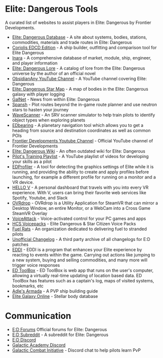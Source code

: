 Elite: Dangerous Tools
=========
A curated list of websites to assist players in Elite: Dangerous by Frontier Developments.

* [Elite: Dangerous Database](https://eddb.io/) - A site about systems, bodies, stations, commodities, materials and trade routes in Elite: Dangerous
* [Coriolis EDCD Edition](https://coriolis.edcd.io) - A ship builder, outfitting and comparison tool for Elite Dangerous
* [Inara](https://inara.cz/) - A comprehensive database of market, module, ship, engineer, and player information
* [Elite: Dangerous Lore](https://www.drewwagar.com/lore/elite-dangerous-lore/) - A catalog of lore from the Elite: Dangerous universe by the author of an official novel
* [ObsidianAny YouTube Channel](https://youtube.com/user/ObsidianAnt) - A YouTube channel covering Elite: Dangerous
* [Elite: Dangerous Star Map](https://www.edsm.net) - A map of bodies in the Elite: Dangerous galaxy with player logging
* [GalNet](https://community.elitedangerous.com/en/galnet) - News from within Elite: Dangerous
* [Spansh](https://www.spansh.co.uk) - Plot routes beyond the in-game route planner and use neutron stars to hasten your journey
* [WaveScanner](http://www.wavescanner.net) - An SRV scanner simulator to help train pilots to identify object types when exploring planets
* [EDbearing](https://hotdoy.ca/ed/bearing/) - A planetary navigation tool which allows you to get a heading from source and destination coordinates as well as common POIs
* [Frontier Developments Youtube Channel](https://www.youtube.com/user/FrontierDevelopments) - Official YouTube channel of Frontier Developments
* [Elite: Dangerous Wiki](http://elite-dangerous.wikia.com/wiki/Elite_Dangerous_Wiki) - An often outdated wiki for Elite: Dangerous
* [Pilot's Training Playlist](https://www.youtube.com/playlist?list=PL7glm5rbPHKxnltQU1SLxdqQrENIXJGUr) - A YouTube playlist of videos for developing your skills as a pilot
* [EDProfiler](http://www.drkaii.com/tools/edprofiler/) - A tool for detecting the graphics settings of Elite while it is running, and providing the ability to create and apply profiles before launching, for example a different profile for running on a monitor and a VR device.
* [HELLO V](http://www.hellov.io/) - A personal dashboard that travels with you into every VR experience. With V, users can bring their favorite web services like Spotify, Youtube, and Slack
* [OVRdrop](http://store.steampowered.com/app/586210/OVRdrop/) - OVRdrop is a Utility Application for SteamVR that can mirror a Desktop Window, an entire Monitor, or a WebCam into a Cross Game SteamVR Overlay
* [VoiceAttack](http://voiceattack.com/) - Voice-activated control for your PC games and apps
* [HCS Voicepacks](https://www.hcsvoicepacks.com/) - Elite Dangerous & Star Citizen Voice Packs
* [Fuel Rats](https://www.fuelrats.com/) - An organization dedicated to delivering fuel to stranded pilots
* [Unofficial Changelog](https://elitedangerous2016.wordpress.com/2016/11/02/3366/) - A third party archive of all changelogs for E:D patches
* [EDDI](https://forums.frontier.co.uk/showthread.php/294579-EDDI-Windows-app-for-immersion-and-more) - EDDI is a program that enhances your Elite experience by reacting to events within the game. Carrying out actions like jumping to a new system, buying and selling commodities, and many more will trigger voice responses
* [ED ToolBox](http://edtb.xyz/) -  ED ToolBox is web app that runs on the user's computer, allowing a virtually real-time updating of location based data. ED ToolBox has features such as a captain's log, maps of visited systems, bookmarks, etc
* [Adle's Armada](https://drive.google.com/file/d/0B4_nhy1CKrnCUUpCZDZqVXRtOWc/view) - A PVP ship building guide
* [Elite Galaxy Online](http://www.elitegalaxyonline.com/) - Stellar body database

# Communication
* [E:D Forums](https://forums.frontier.co.uk/) Official forums for Elite: Dangerous
* [E:D Subreddit](https://reddit.com/r/elitedangerous) - A subreddit for Elite: Dangerous
* [E:D Discord](https://discord.gg/0V5hfT4eO8gL6oiw)
* [Galactic Academy Discord](https://discord.gg/0ov97zGV3Vc5pgEl)
* [Galactic Combat Initiative](https://discord.gg/ChrWAvP) - Discord chat to help pilots learn PvP
